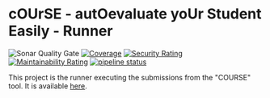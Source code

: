 # cOUrSE - autOevaluate yoUr Student Easily - Runner

![Sonar Quality Gate](https://img.shields.io/sonar/quality_gate/course-autoevaluate_runner?server=https%3A%2F%2Fsonarcloud.io)
[![Coverage](https://sonarcloud.io/api/project_badges/measure?project=course-autoevaluate_runner&metric=coverage)](https://sonarcloud.io/dashboard?id=course-autoevaluate_runner)
[![Security Rating](https://sonarcloud.io/api/project_badges/measure?project=course-autoevaluate_runner&metric=security_rating)](https://sonarcloud.io/dashboard?id=course-autoevaluate_runner)
[![Maintainability Rating](https://sonarcloud.io/api/project_badges/measure?project=course-autoevaluate_runner&metric=sqale_rating)](https://sonarcloud.io/dashboard?id=course-autoevaluate_runner)
[![pipeline status](https://gitlab.com/course-autoevaluate/runner/badges/master/pipeline.svg)](https://gitlab.com/course-autoevaluate/runner/-/commits/master)


This project is the runner executing the submissions from the "COURSE" tool. It is available 
[here](https://gitlab.com/course-autoevaluate/backend/).